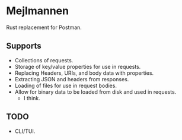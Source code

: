 # Mejlmannen

Rust replacement for Postman.

## Supports

- Collections of requests.
- Storage of key/value properties for use in requests.
- Replacing Headers, URIs, and body data with properties.
- Extracting JSON and headers from responses.
- Loading of files for use in request bodies.
- Allow for binary data to be loaded from disk and used in requests.
  - I think.

## TODO

- CLI/TUI.
